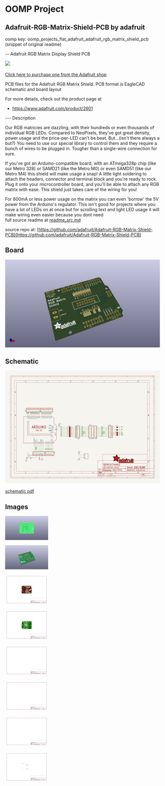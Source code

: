 # OOMP Project  
## Adafruit-RGB-Matrix-Shield-PCB  by adafruit  
  
oomp key: oomp_projects_flat_adafruit_adafruit_rgb_matrix_shield_pcb  
(snippet of original readme)  
  
-- Adafruit RGB Matrix Display Shield PCB  
  
<a href="http://www.adafruit.com/products/2601"><img src="assets/image.jpg?raw=true" width="500px"><br/>  
Click here to purchase one from the Adafruit shop</a>  
  
PCB files for the Adafruit RGB Matrix Shield. PCB format is EagleCAD schematic and board layout  
  
For more details, check out the product page at  
* https://www.adafruit.com/product/2601  
  
--- Description  
  
Our RGB matricies are dazzling, with their hundreds or even thousands of individual RGB LEDs. Compared to NeoPixels, they've got great density, power usage and the price-per-LED can't be beat. But...(isn't there always a but?) You need to use our special library to control them and they require a bunch of wires to be plugged in. Tougher than a single-wire connection for sure.  
  
If you've got an Arduino-compatible board, with an ATmega328p chip (like our Metro 328) or SAMD21 (like the Metro M0) or even SAMD51 (like our Metro M4) this shield will make usage a snap! A little light soldering to attach the headers, connector and terminal block and you're ready to rock. Plug it onto your microcontroller board, and you'll be able to attach any RGB matrix with ease. This shield just takes care of the wiring for you!  
  
For 800mA or less power usage on the matrix you can even 'borrow' the 5V power from the Arduino's regulator. This isn't good for projects where you have a lot of LEDs on at once but for scrolling text and light LED usage it will make wiring even easier because you dont need  
  full source readme at [readme_src.md](readme_src.md)  
  
source repo at: [https://github.com/adafruit/Adafruit-RGB-Matrix-Shield-PCB](https://github.com/adafruit/Adafruit-RGB-Matrix-Shield-PCB)  
## Board  
  
[![working_3d.png](working_3d_600.png)](working_3d.png)  
## Schematic  
  
[![working_schematic.png](working_schematic_600.png)](working_schematic.png)  
  
[schematic pdf](working_schematic.pdf)  
## Images  
  
[![working_3D_bottom.png](working_3D_bottom_140.png)](working_3D_bottom.png)  
  
[![working_3D_top.png](working_3D_top_140.png)](working_3D_top.png)  
  
[![working_assembly_page_01.png](working_assembly_page_01_140.png)](working_assembly_page_01.png)  
  
[![working_assembly_page_02.png](working_assembly_page_02_140.png)](working_assembly_page_02.png)  
  
[![working_assembly_page_03.png](working_assembly_page_03_140.png)](working_assembly_page_03.png)  
  
[![working_assembly_page_04.png](working_assembly_page_04_140.png)](working_assembly_page_04.png)  
  
[![working_assembly_page_05.png](working_assembly_page_05_140.png)](working_assembly_page_05.png)  
  
[![working_assembly_page_06.png](working_assembly_page_06_140.png)](working_assembly_page_06.png)  
